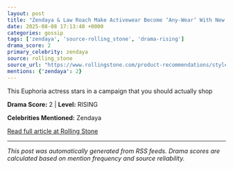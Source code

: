 ```yaml
---
layout: post
title: "Zendaya & Law Roach Make Activewear Become ‘Any-Wear’ With New On Drop"""
date: 2025-08-08 17:13:48 +0000
categories: gossip
tags: ['zendaya', 'source-rolling_stone', 'drama-rising']
drama_score: 2
primary_celebrity: zendaya
source: rolling_stone
source_url: "https://www.rollingstone.com/product-recommendations/style/zendaya-on-running-sneakers-where-to-buy-online-1235403634/"""
mentions: {'zendaya': 2}
---
```


This Euphoria actress stars in a campaign that you should actually shop

**Drama Score:** 2 | **Level:** RISING

**Celebrities Mentioned:** Zendaya

[Read full article at Rolling Stone](https://www.rollingstone.com/product-recommendations/style/zendaya-on-running-sneakers-where-to-buy-online-1235403634/)

---
*This post was automatically generated from RSS feeds. Drama scores are calculated based on mention frequency and source reliability.*
